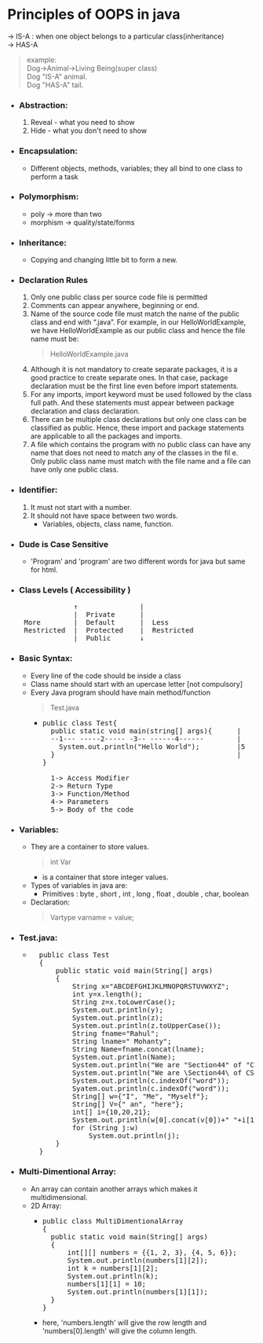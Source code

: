 # Principles of OOPS in java

-> IS-A : when one object belongs to a particular class(inheritance)  
-> HAS-A

> example:  
> Dog->Animal->Living Being(super class)  
> Dog "IS-A" animal.  
> Dog "HAS-A" tail.  

+ ### Abstraction:


  1. Reveal - what you need to show
  2. Hide - what you don't need to show
+ ### Encapsulation:


  * Different objects, methods, variables; they all bind to one class to perform a task
+ ### Polymorphism:


  * poly -> more than two

  + morphism -> quality/state/forms
+ ### Inheritance:


  - Copying and changing little bit to form a new.
+ ### Declaration Rules


  1. Only one public class per source code file is permitted
  2. Comments can appear anywhere, beginning or end.
  3. Name of the source code file must match the name of the public class and end with “.java”. For example, in our HelloWorldExample, we have HelloWorldExample as our public class and hence the file name must be:
     > HelloWorldExample.java
     >
  4. Although it is not mandatory to create separate packages, it is a good practice to create separate ones. In that case, package declaration must be the first line even before import statements.
  5. For any imports, import keyword must be used followed by the class full path. And these statements must appear between package declaration and class declaration.
  6. There can be multiple class declarations but only one class can be classified as public. Hence, these import and package statements are applicable to all the packages and imports.
  7. A file which contains the program with no public class can have any name that does not need to match any of the classes in the fil e. Only public class name must match with the file name and a file can have only one public class.
+ ### Identifier:


  1. It must not start with a number.
  2. It should not have space between two words.
     - Variables, objects, class name, function.
+ ### Dude is Case Sensitive


  - 'Program' and 'program' are two different words for java but same for html.
+ ### Class Levels ( Accessibility )

<pre>
                ↑               |  
                |  Private      |  
    More        |  Default      |  Less  
    Restricted  |  Protected    |  Restricted  
                |  Public       ↓  </pre>

+ ### Basic Syntax:
  - Every line of the code should be inside a class  
  - Class name should start with an upercase letter [not compulsory]
  - Every Java program should have main method/function
    >Test.java
    - <pre>public class Test{
        public static void main(string[] args){      |
        --1--- -----2----- -3-- ------4------        |
          System.out.println("Hello World");         |5
        }                                            |
      }
        
        1-> Access Modifier
        2-> Return Type
        3-> Function/Method
        4-> Parameters
        5-> Body of the code</pre>

+ ### Variables:
  - They are a container to store values.
     > int Var
    + is a container that store integer values.
  - Types of variables in java are:
    - Primitives : byte , short , int , long , float , double , char, boolean
  - Declaration:
     >Vartype varname = value;

+ ### Test.java:
  - <pre>  public class Test
      {  
          public static void main(String[] args)
          {  
              String x="ABCDEFGHIJKLMNOPQRSTUVWXYZ";  
              int y=x.length();  
              String z=x.toLowerCase();  
              System.out.println(y);  
              System.out.println(z);  
              System.out.println(z.toUpperCase());  
              String fname="Rahul";  
              String lname=" Mohanty";  
              String Name=fname.concat(lname);  
              System.out.println(Name);  
              System.out.println("We are "Section44" of "CSE");  
              System.out.println("We are \Section44\ of CSE");  
              System.out.println(c.indexOf("word"));  
              Syatem.out.println(c.indexOf("word"));  
              String[] w={"I", "Me", "Myself"};  
              String[] V={" an", "here"};  
              int[] i={10,20,21};  
              System.out.println(w[0].concat(v[0])+" "+i[1]);  
              for (String j:w)  
                  System.out.println(j);  
          }  
      }</pre>

+ ### Multi-Dimentional Array:
  - An array can contain another arrays which makes it multidimensional.
  - 2D Array: 
    - <pre>public class MultiDimentionalArray
      {
        public static void main(String[] args)
        {
            int[][] numbers = {{1, 2, 3}, {4, 5, 6}};
            System.out.println(numbers[1][2]);
            int k = numbers[1][2];
            System.out.println(k);
            numbers[1][1] = 10;
            System.out.println(numbers[1][1]);
        }
      }</pre>
    
    - here, 'numbers.length' will give the row length and 'numbers[0].length' will give the column length.

  
